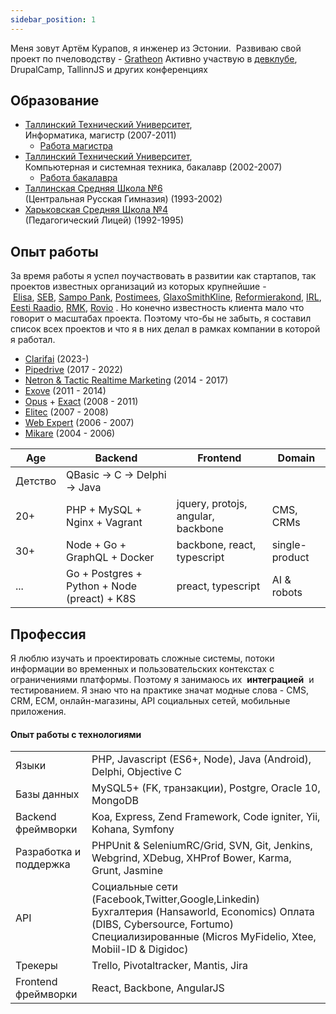 ```yaml
---
sidebar_position: 1
---
```


Меня зовут Артём Курапов, я инженер из Эстонии. 
Развиваю свой проект по пчеловодству - [Gratheon](http://gratheon.com/)
Активно участвую в [девклубе](http://devclub.eu/), DrupalCamp, TallinnJS и других конференциях

<!-- truncate -->

## Образование

- [Таллинский Технический Университет](http://ttu.ee/),  
    Информатика, магистр (2007-2011)
	- [Работа магистра](Университет/Работа%20магистра.md)
- [Таллинский Технический Университет](http://ttu.ee/),  
    Компьютерная и системная техника, бакалавр (2002-2007)
    - [Работа бакалавра](Университет/Работа%20бакалавра.md)
- [Таллинская Средняя Школа №6  
    ](http://www.kvg.tln.edu.ee/)(Центральная Русская Гимназия) (1993-2002)
- [Харьковская Средняя Школа №4  
    ](http://lyceum4.edu.kh.ua/)(Педагогический Лицей) (1992-1995)

## Опыт работы

За время работы я успел поучаствовать в развитии как стартапов, так проектов известных организаций из которых крупнейшие - [Elisa](http://www.elisa.ee/), [SEB](http://www.seb.ee/), [Sampo Pank](http://www.sampopank.ee/), [Postimees](http://postimees.ee/), [GlaxoSmithKline](http://gsk.ee/), [Reformierakond](http://www.reform.ee/), [IRL](http://www.irl.ee/), [Eesti Raadio](http://www.err.ee/), [RMK](http://rmk.ee/), [Rovio](http://rovio.com/) . Но конечно известность клиента мало что говорит о масштабах проекта. Поэтому что-бы не забыть, я составил список всех проектов и что я в них делал в рамках компании в которой я работал.


- [Clarifai](https://www.clarifai.com/) (2023-)
- [Pipedrive](../../работа/Pipedrive/Pipedrive.md) (2017 - 2022)
- [Netron & Tactic Realtime Marketing](Netron%20&%20Tactic%20Realtime%20Marketing.md) (2014 - 2017)
- [Exove](Exove.md) (2011 - 2014)
- [Opus](Opus.md) + [Exact](Exact.md) (2008 - 2011)
- [Elitec](Elitec.md) (2007 - 2008)
- [Web Expert](Web%20Expert.md) (2006 - 2007)
- [Mikare](Mikare.md) (2004 - 2006)

| Age     | Backend                                      | Frontend                           | Domain         |
| ------- | -------------------------------------------- | ---------------------------------- | -------------- |
| Детство | QBasic -> C -> Delphi -> Java                |                                    |                |
| 20+     | PHP + MySQL + Nginx + Vagrant                | jquery, protojs, angular, backbone | CMS, CRMs      |
| 30+     | Node + Go + GraphQL + Docker                 | backbone, react, typescript        | single-product |
| ...     | Go + Postgres + Python + Node (preact) + K8S | preact, typescript                 | AI & robots    |


## Профессия

Я люблю изучать и проектировать сложные системы, потоки информации во временных и пользовательских контекстах с ограничениями платформы. Поэтому я занимаюсь их  ****интеграцией****  и тестированием. Я знаю что на практике значат модные слова - CMS, CRM, ECM, онлайн-магазины, API социальных сетей, мобильные приложения.

#### Опыт работы с технологиями

|                        |                                                                                                                                                                                             |
| ---------------------- | ------------------------------------------------------------------------------------------------------------------------------------------------------------------------------------------- |
| Языки                  | PHP, Javascript (ES6+, Node), Java (Android), Delphi, Objective C                                                                                                                           |
| Базы данных            | MySQL5+ (FK, транзакции), Postgre, Oracle 10, MongoDB                                                                                                                                       |
| Backend фреймворки     | Koa, Express, Zend Framework, Code igniter, Yii, Kohana, Symfony                                                                                                                            |
| Разработка и поддержка | PHPUnit & SeleniumRC/Grid, SVN, Git, Jenkins, Webgrind, XDebug, XHProf Bower, Karma, Grunt, Jasmine                                                                                         |
| API                    | Социальные сети (Facebook,Twitter,Google,Linkedin) Бухгалтерия (Hansaworld, Economics) Оплата (DIBS, Cybersource, Fortumo) Специализированные (Micros MyFidelio, Xtee, Mobiil-ID & Digidoc) |
| Трекеры                | Trello, Pivotaltracker, Mantis, Jira                                                                                                                                                        |
| Frontend фреймворки    | React, Backbone, AngularJS                                                                                                                                                                  |

